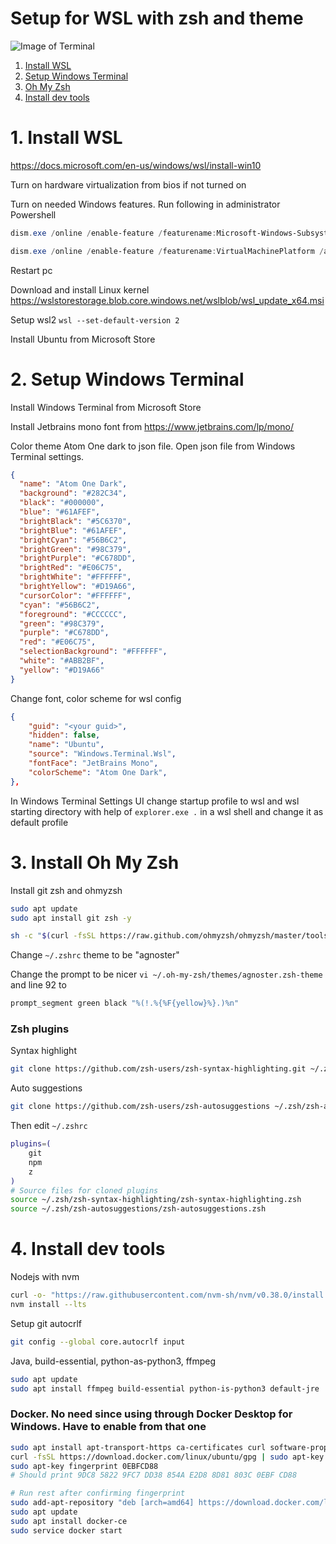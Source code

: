 # Setup for WSL with zsh and theme

![Image of Terminal](https://i.imgur.com/UzIgi6t.png)

1. [Install WSL](#1-install-wsl)
2. [Setup Windows Terminal](#2-setup-windows-terminal)
3. [Oh My Zsh](#3-install-oh-my-zsh)
4. [Install dev tools](#4-install-dev-tools)

# 1. Install WSL

https://docs.microsoft.com/en-us/windows/wsl/install-win10

Turn on hardware virtualization from bios if not turned on

Turn on needed Windows features. Run following in administrator Powershell

```powershell
dism.exe /online /enable-feature /featurename:Microsoft-Windows-Subsystem-Linux /all /norestart

dism.exe /online /enable-feature /featurename:VirtualMachinePlatform /all /norestart
```

Restart pc

Download and install Linux kernel https://wslstorestorage.blob.core.windows.net/wslblob/wsl_update_x64.msi

Setup wsl2 `wsl --set-default-version 2`

Install Ubuntu from Microsoft Store

# 2. Setup Windows Terminal

Install Windows Terminal from Microsoft Store

Install Jetbrains mono font from https://www.jetbrains.com/lp/mono/

Color theme Atom One dark to json file. Open json file from Windows Terminal settings.

```json
{
  "name": "Atom One Dark",
  "background": "#282C34",
  "black": "#000000",
  "blue": "#61AFEF",
  "brightBlack": "#5C6370",
  "brightBlue": "#61AFEF",
  "brightCyan": "#56B6C2",
  "brightGreen": "#98C379",
  "brightPurple": "#C678DD",
  "brightRed": "#E06C75",
  "brightWhite": "#FFFFFF",
  "brightYellow": "#D19A66",
  "cursorColor": "#FFFFFF",
  "cyan": "#56B6C2",
  "foreground": "#CCCCCC",
  "green": "#98C379",
  "purple": "#C678DD",
  "red": "#E06C75",
  "selectionBackground": "#FFFFFF",
  "white": "#ABB2BF",
  "yellow": "#D19A66"
}
```

Change font, color scheme for wsl config

```json
{
    "guid": "<your guid>",
    "hidden": false,
    "name": "Ubuntu",
    "source": "Windows.Terminal.Wsl",
    "fontFace": "JetBrains Mono",
    "colorScheme": "Atom One Dark",
},
```

In Windows Terminal Settings UI change startup profile to wsl and wsl starting directory with help of `explorer.exe .` in a wsl shell and change it as default profile

# 3. Install Oh My Zsh

Install git zsh and ohmyzsh

```sh
sudo apt update
sudo apt install git zsh -y

sh -c "$(curl -fsSL https://raw.github.com/ohmyzsh/ohmyzsh/master/tools/install.sh)"
```

Change `~/.zshrc` theme to be "agnoster"

Change the prompt to be nicer `vi ~/.oh-my-zsh/themes/agnoster.zsh-theme` and line 92 to

```sh
prompt_segment green black "%(!.%{%F{yellow}%}.)%n"
```

### Zsh plugins

Syntax highlight

```sh
git clone https://github.com/zsh-users/zsh-syntax-highlighting.git ~/.zsh/zsh-syntax-highlighting
```

Auto suggestions

```sh
git clone https://github.com/zsh-users/zsh-autosuggestions ~/.zsh/zsh-autosuggestions
```

Then edit `~/.zshrc`

```sh
plugins=(
    git
    npm
    z
)
# Source files for cloned plugins
source ~/.zsh/zsh-syntax-highlighting/zsh-syntax-highlighting.zsh
source ~/.zsh/zsh-autosuggestions/zsh-autosuggestions.zsh

```

# 4. Install dev tools

Nodejs with nvm

```sh
curl -o- "https://raw.githubusercontent.com/nvm-sh/nvm/v0.38.0/install.sh" | bash
nvm install --lts
```

Setup git autocrlf

```sh
git config --global core.autocrlf input
```

Java, build-essential, python-as-python3, ffmpeg

```sh
sudo apt update
sudo apt install ffmpeg build-essential python-is-python3 default-jre
```

### Docker. No need since using through Docker Desktop for Windows. Have to enable from that one

```sh
sudo apt install apt-transport-https ca-certificates curl software-properties-common
curl -fsSL https://download.docker.com/linux/ubuntu/gpg | sudo apt-key add -
sudo apt-key fingerprint 0EBFCD88
# Should print 9DC8 5822 9FC7 DD38 854A E2D8 8D81 803C 0EBF CD88

# Run rest after confirming fingerprint
sudo add-apt-repository "deb [arch=amd64] https://download.docker.com/linux/ubuntu $(lsb_release -cs) stable"
sudo apt update
sudo apt install docker-ce
sudo service docker start
```
